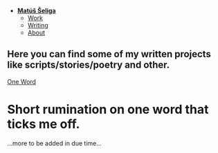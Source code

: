- [**Matúš Šeliga**](./index.md) <!-- Use `index.md` as well. `./` is a shortcut back to your home page `index.md` -->
    - [Work](work.md)
    - [Writing](writing.md)
    - [About](about.md)

## Here you can find some of my written projects like scripts/stories/poetry and other.

[One Word](https://github.com/shallowgator/english-for-designers/blob/main/01-one-word/index.md)
# Short rumination on one word that ticks me off.

...more to be added in due time...


